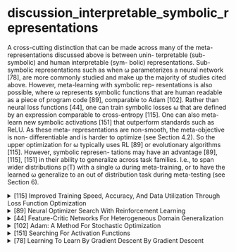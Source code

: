 # discussion_interpretable_symbolic_representations
A cross-cutting distinction that can be made across many of the meta-representations discussed above is between unin- terpretable (sub-symbolic) and human interpretable (sym- bolic) representations. Sub-symbolic representations such as when ω parameterizes a neural network [78], are more commonly studied and make up the majority of studies cited above. However, meta-learning with symbolic rep- resentations is also possible, where ω represents symbolic functions that are human readable as a piece of program code [89], comparable to Adam [102]. Rather than neural loss functions [44], one can train symbolic losses ω that are defined by an expression comparable to cross-entropy [115]. One can also meta-learn new symbolic activations [151] that outperform standards such as ReLU. As these meta- representations are non-smooth, the meta-objective is non- differentiable and is harder to optimize (see Section 4.2). So the upper optimization for ω typically uses RL [89] or evolutionary algorithms [115]. However, symbolic represen- tations may have an advantage [89], [115], [151] in their ability to generalize across task families. I.e., to span wider distributions p(T) with a single ω during meta-training, or to have the learned ω generalize to an out of distribution task during meta-testing (see Section 6).

<!-- REFERENCE -->


<details>
<summary>[115] Improved Training Speed, Accuracy, And Data Utilization Through Loss Function Optimization</summary>
<br>
<!-- (improved_training_speed_accuracy_and_data_utilization_through_loss_function_optimization.md) -->

# improved_training_speed_accuracy_and_data_utilization_through_loss_function_optimization.md

<!-- REFERENCE -->


[Improved Training Speed, Accuracy, And Data Utilization Through Loss Function Optimization](../papers/improved_training_speed_accuracy_and_data_utilization_through_loss_function_optimization.md)

</details>



<details>
<summary>[89] Neural Optimizer Search With Reinforcement Learning</summary>
<br>
<!-- (neural_optimizer_search_with_reinforcement_learning.md) -->

# neural_optimizer_search_with_reinforcement_learning.md

<!-- REFERENCE -->


[Neural Optimizer Search With Reinforcement Learning](../papers/neural_optimizer_search_with_reinforcement_learning.md)

</details>



<details>
<summary>[44] Feature-Critic Networks For Heterogeneous Domain Generalization</summary>
<br>
<!-- (feature_critic_networks_for_heterogeneous_domain_generalization.md) -->

# feature_critic_networks_for_heterogeneous_domain_generalization.md

<!-- REFERENCE -->


[Feature-Critic Networks For Heterogeneous Domain Generalization](../papers/feature_critic_networks_for_heterogeneous_domain_generalization.md)

</details>



<details>
<summary>[102] Adam: A Method For Stochastic Optimization</summary>
<br>
<!-- (adam_a_method_for_stochastic_optimization.md) -->

# adam_a_method_for_stochastic_optimization.md

<!-- REFERENCE -->


[Adam: A Method For Stochastic Optimization](../papers/adam_a_method_for_stochastic_optimization.md)

</details>



<details>
<summary>[151] Searching For Activation Functions</summary>
<br>
<!-- (searching_for_activation_functions.md) -->

# searching_for_activation_functions.md

<!-- REFERENCE -->


[Searching For Activation Functions](../papers/searching_for_activation_functions.md)

</details>



<details>
<summary>[78] Learning To Learn By Gradient Descent By Gradient Descent</summary>
<br>
<!-- (learning_to_learn_by_gradient_descent_by_gradient_descent.md) -->

# learning_to_learn_by_gradient_descent_by_gradient_descent.md

<!-- REFERENCE -->


[Learning To Learn By Gradient Descent By Gradient Descent](../papers/learning_to_learn_by_gradient_descent_by_gradient_descent.md)

</details>

